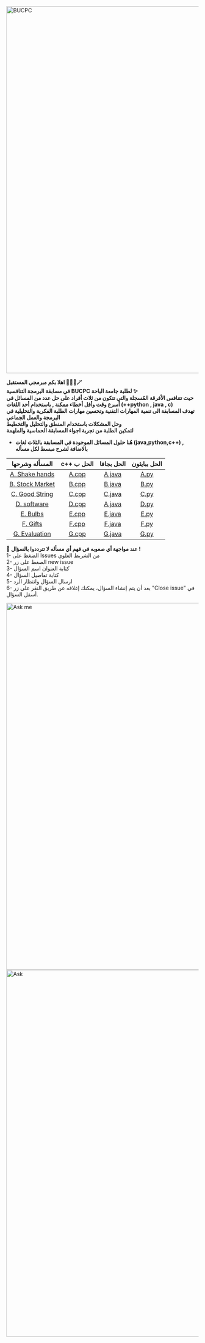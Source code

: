 <img width="960" alt="BUCPC" src="https://github.com/FatimaALzahrani/BUCPC/assets/107775566/7b86083f-0816-4898-af41-f1b32525ca18">

**اهلا بكم مبرمجي المستقبل 👩🏻‍💻🪄**<br>
**في مسابقة البرمجة التنافسية BUCPC لطلبة جامعة الباحة ✨**<br>
**حيث تتنافس الأفرقة المُسجلة والتي تتكون من ثلاث أفراد على حل عدد من المسائل في أسرع وقت وأقل أخطاء ممكنة , باستخدام أحد اللغات (++python , java , c)**<br>
**تهدف المسابقة الى تنمية المهارات التقنية وتحسين مهارات الطلبة الفكرية والتحليلية في البرمجة والعمل الجماعي**<br>
**وحل المشكلات باستخدام المنطق والتحليل والتخطيط**<br>
**لتمكين الطلبة من تجربة اجواء المسابقة الحماسية والملهمة**

* **هُنا حلول المسائل الموجودة في المسابقة بالثلاث لغات (java,python,c++) , بالاضافة لشرح مبسط لكل مسأله**

|المسأله وشرحها|c++ الحل ب | الحل بجافا | الحل ببايثون
|:--:|:--:|:--:|:--:|
|[A. Shake hands](https://github.com/FatimaALzahrani/BUCPC/tree/main/A/README.md)|[A.cpp](https://github.com/FatimaALzahrani/BUCPC/tree/main/A/A.cpp)|[A.java](https://github.com/FatimaALzahrani/BUCPC/tree/main/A/A.java)|[A.py](https://github.com/FatimaALzahrani/BUCPC/tree/main/A/A.py)|
|[B. Stock Market](https://github.com/FatimaALzahrani/BUCPC/tree/main/B/README.md)|[B.cpp](https://github.com/FatimaALzahrani/BUCPC/tree/main/B/B.cpp)|[B.java](https://github.com/FatimaALzahrani/BUCPC/tree/main/B/B.java)|[B.py](https://github.com/FatimaALzahrani/BUCPC/tree/main/B/B.py)|
|[C. Good String](https://github.com/FatimaALzahrani/BUCPC/tree/main/C/README.md)|[C.cpp](https://github.com/FatimaALzahrani/BUCPC/tree/main/C/C.cpp)|[C.java](https://github.com/FatimaALzahrani/BUCPC/tree/main/C/C.java)|[C.py](https://github.com/FatimaALzahrani/BUCPC/tree/main/C/C.py)|
|[D. software](https://github.com/FatimaALzahrani/BUCPC/tree/main/D/README.md)|[D.cpp](https://github.com/FatimaALzahrani/BUCPC/tree/main/D/D.cpp)|[A.java](https://github.com/FatimaALzahrani/BUCPC/tree/main/D/D.java)|[D.py](https://github.com/FatimaALzahrani/BUCPC/tree/main/D/D.py)|
|[E. Bulbs](https://github.com/FatimaALzahrani/BUCPC/tree/main/E/README.md)|[E.cpp](https://github.com/FatimaALzahrani/BUCPC/tree/main/E/E.cpp)|[E.java](https://github.com/FatimaALzahrani/BUCPC/tree/main/E/E.java)|[E.py](https://github.com/FatimaALzahrani/BUCPC/tree/main/E/E.py)|
|[F. Gifts](https://github.com/FatimaALzahrani/BUCPC/tree/main/F/README.md)|[F.cpp](https://github.com/FatimaALzahrani/BUCPC/tree/main/F/F.cpp)|[F.java](https://github.com/FatimaALzahrani/BUCPC/tree/main/F/F.java)|[F.py](https://github.com/FatimaALzahrani/BUCPC/tree/main/F/F.py)|
|[G. Evaluation](https://github.com/FatimaALzahrani/BUCPC/tree/main/G/README.md)|[G.cpp](https://github.com/FatimaALzahrani/BUCPC/tree/main/G/G.cpp)|[G.java](https://github.com/FatimaALzahrani/BUCPC/tree/main/G/G.java)|[G.py](https://github.com/FatimaALzahrani/BUCPC/tree/main/G/G.py)|



**🔴 عند مواجهة أي صعوبه في فهم أي مسأله لا تترددوا بالسؤال !** <br>
1- الضغط على Issues من الشريط العلوي <br>
2- الصغط على زر new issue <br>
3- كتابة العنوان اسم السؤال<br>
4- كتابة تفاصيل السؤال<br>
5- ارسال السؤال وانتظار الرد <br>
6- بعد أن يتم إنشاء السؤال، يمكنك إغلاقه عن طريق النقر على زر "Close issue" في أسفل السؤال.
<br>

<img width="960" alt="Ask me" src="https://github.com/FatimaALzahrani/BUCPC/assets/107775566/066f0206-0b3b-4b43-99cd-6fdbde4bc266">
<img width="960" alt="Ask" src="https://github.com/FatimaALzahrani/BUCPC/assets/107775566/67e163df-3178-491a-8d72-4fd60df5936f">

